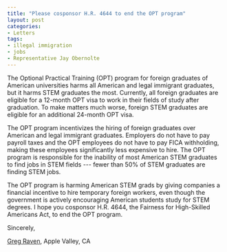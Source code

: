 ```yaml
---
title: "Please cosponsor H.R. 4644 to end the OPT program"
layout: post
categories:
- Letters
tags:
- illegal immigration
- jobs
- Representative Jay Obernolte
---
```


The Optional Practical Training (OPT) program for foreign graduates of American universities harms all American and legal immigrant graduates, but it harms STEM graduates the most. Currently, all foreign graduates are eligible for a 12-month OPT visa to work in their fields of study after graduation. To make matters much worse, foreign STEM graduates are eligible for an additional 24-month OPT visa.

The OPT program incentivizes the hiring of foreign graduates over American and legal immigrant graduates. Employers do not have to pay payroll taxes and the OPT employees do not have to pay FICA withholding, making these employees significantly less expensive to hire. The OPT program is responsible for the inability of most American STEM graduates to find jobs in STEM fields --- fewer than 50% of STEM graduates are finding STEM jobs.

The OPT program is harming American STEM grads by giving companies a financial incentive to hire temporary foreign workers, even though the government is actively encouraging American students study for STEM degrees. I hope you cosponsor H.R. 4644, the Fairness for High-Skilled Americans Act, to end the OPT program.

Sincerely,

[Greg Raven](https://www.gregraven.org/), Apple Valley, CA